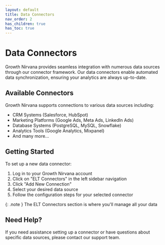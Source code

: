 ```yaml
---
layout: default
title: Data Connectors
nav_order: 2
has_children: true
has_toc: true
---
```


# Data Connectors

Growth Nirvana provides seamless integration with numerous data sources through our connector framework. Our data connectors enable automated data synchronization, ensuring your analytics are always up-to-date.

## Available Connectors

Growth Nirvana supports connections to various data sources including:

- CRM Systems (Salesforce, HubSpot)
- Marketing Platforms (Google Ads, Meta Ads, LinkedIn Ads)
- Database Systems (PostgreSQL, MySQL, Snowflake)
- Analytics Tools (Google Analytics, Mixpanel)
- And many more...

## Getting Started

To set up a new data connector:

1. Log in to your Growth Nirvana account
2. Click on "ELT Connectors" in the left sidebar navigation
3. Click "Add New Connection"
4. Select your desired data source
5. Follow the configuration steps for your selected connector

{: .note }
The ELT Connectors section is where you'll manage all your data 

## Need Help?

If you need assistance setting up a connector or have questions about specific data sources, please contact our support team.